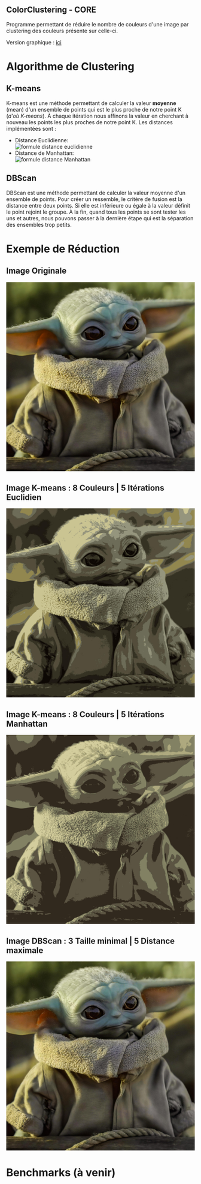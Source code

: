 ## ColorClustering - CORE
Programme permettant de réduire le nombre de couleurs d'une image par clustering des couleurs présente sur celle-ci.

Version graphique : [ici](https://github.com/M4ti5/ColorClustering)

# Algorithme de Clustering
## K-means
K-means est une méthode permettant de calculer la valeur **moyenne** (mean) d'un ensemble de points qui est le plus proche de notre point K (*d'où K-means*). À chaque itération nous affinons la valeur en cherchant à nouveau les points les plus proches de notre point K.
Les distances implémentées sont :
  - Distance Euclidienne:</br>
![formule distance euclidienne](https://latex.codecogs.com/gif.latex?EuclidianDistance={\sqrt{(x_a-x_b)^{2}&plus;(y_a-y_b)^{2}}})
  - Distance de Manhattan: </br>
![formule distance Manhattan](https://latex.codecogs.com/gif.latex?ManhattanDistance={\left&space;|x_a-x_b\right&space;|&plus;\left&space;|y_a-y_b\right&space;|})


## DBScan
DBScan est une méthode permettant de calculer la valeur moyenne d'un ensemble de points. Pour créer un ressemble, le critère de fusion est la distance entre deux points. Si elle est inférieure ou égale à la valeur définit le point rejoint le groupe. À la fin, quand tous les points se sont tester les uns et autres, nous pouvons passer à la dernière étape qui est la séparation des ensembles trop petits.

# Exemple de Réduction 
## Image Originale
![Grogu Original](https://github.com/M4ti5/ColorClustering-CORE/blob/main/img/grogu.png)

## Image K-means : 8 Couleurs | 5 Itérations Euclidien
![Grogu Euclidien](https://github.com/M4ti5/ColorClustering-CORE/blob/main/img/groguKmeansEuclidian.png)

## Image K-means : 8 Couleurs | 5 Itérations Manhattan
![Grogu Manhattan](https://github.com/M4ti5/ColorClustering-CORE/blob/main/img/groguKmeansManhattan.png)

## Image DBScan : 3 Taille minimal | 5 Distance maximale
![Grogu DBScan](https://github.com/M4ti5/ColorClustering-CORE/blob/main/img/groguDBScan.png)

# Benchmarks (à venir)
